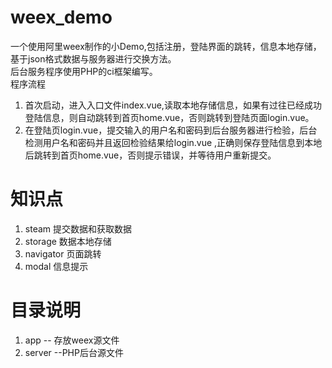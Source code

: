 # weex_demo
一个使用阿里weex制作的小Demo,包括注册，登陆界面的跳转，信息本地存储，基于json格式数据与服务器进行交换方法。
<br />后台服务程序使用PHP的ci框架编写。
<br />程序流程
<br />
1. 首次启动，进入入口文件index.vue,读取本地存储信息，如果有过往已经成功登陆信息，则自动跳转到首页home.vue，否则跳转到登陆页面login.vue。
2. 在登陆页login.vue，提交输入的用户名和密码到后台服务器进行检验，后台检测用户名和密码并且返回检验结果给login.vue
,正确则保存登陆信息到本地后跳转到首页home.vue，否则提示错误，并等待用户重新提交。
# 知识点
1. steam 提交数据和获取数据
2. storage 数据本地存储
3. navigator 页面跳转
4. modal 信息提示

# 目录说明
1. app -- 存放weex源文件
2. server --PHP后台源文件

